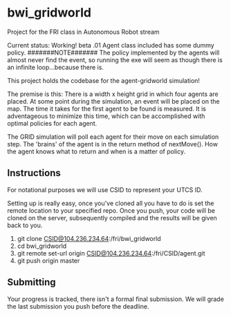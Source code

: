 # bwi_gridworld
Project for the FRI class in Autonomous Robot stream

Current status:
Working! beta .01
Agent class included has some dummy policy.
#######NOTE#######
The policy implemented by the agents will almost never find the event, so running the exe will seem as though there is an infinite loop...because there is.









This project holds the codebase for the agent-gridworld simulation!

The premise is this: There is a width x height grid in which four agents are placed.
At some point during the simulation, an event will be placed on the map. The time it takes for the first agent to be found is measured.
It is adventageous to minimize this time, which can be accomplished with optimal policies for each agent.

The GRID simulation will poll each agent for their move on each simulation step. The 'brains' of the agent is in the return method of nextMove().
How the agent knows what to return and when is a matter of policy.


## Instructions

For notational purposes we will use CSID to represent your UTCS ID.

Setting up is really easy, once you've cloned all you have to do is set the
remote location to your specified repo.  Once you push, your code will be
cloned on the server, subsequently compiled and the results will be given back
to you.


1. git clone CSID@104.236.234.64:/fri/bwi_gridworld
2. cd bwi_gridworld
3. git remote set-url origin CSID@104.236.234.64:/fri/CSID/agent.git
4. git push origin master

## Submitting

Your progress is tracked, there isn't a formal final submission. We will grade
the last submission you push before the deadline.
